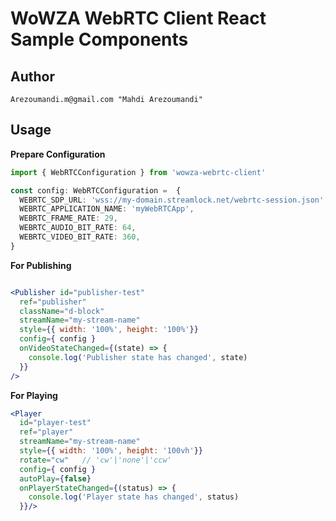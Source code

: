 # WoWZA WebRTC Client React Sample Components

## Author 
    Arezoumandi.m@gmail.com "Mahdi Arezoumandi"
## Usage

**Prepare Configuration**

```ts
import { WebRTCConfiguration } from 'wowza-webrtc-client'

const config: WebRTCConfiguration =  {
  WEBRTC_SDP_URL: 'wss://my-domain.streamlock.net/webrtc-session.json',
  WEBRTC_APPLICATION_NAME: 'myWebRTCApp',
  WEBRTC_FRAME_RATE: 29,
  WEBRTC_AUDIO_BIT_RATE: 64,
  WEBRTC_VIDEO_BIT_RATE: 360,
}
```

**For Publishing**

```jsx

<Publisher id="publisher-test"
  ref="publisher"
  className="d-block"
  streamName="my-stream-name"
  style={{ width: '100%', height: '100%'}}
  config={ config }
  onVideoStateChanged={(state) => {
    console.log('Publisher state has changed', state)
  }}
/>
```

**For Playing**

```jsx
<Player
  id="player-test"
  ref="player"
  streamName="my-stream-name"
  style={{ width: '100%', height: '100vh'}}
  rotate="cw"   // 'cw'|'none'|'ccw'
  config={ config }
  autoPlay={false}
  onPlayerStateChanged={(status) => {
    console.log('Player state has changed', status)
  }}/>
```
